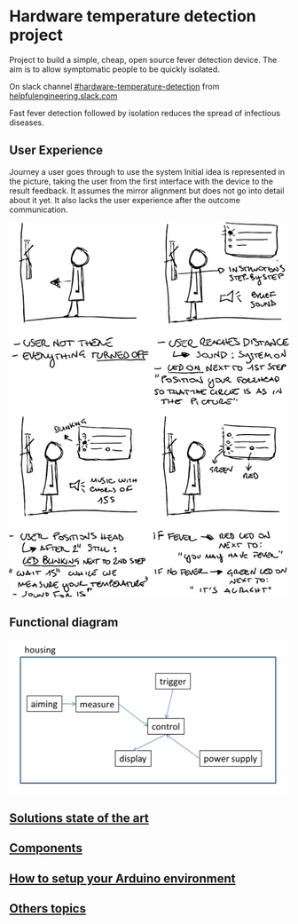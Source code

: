 # Hardware temperature detection project

Project to build a simple, cheap, open source fever detection device. The aim is to allow symptomatic people to be quickly isolated.

On slack channel [#hardware-temperature-detection](https://app.slack.com/client/TUTSYURT3/CVCEV2V0V/thread/CV96HC6DN-1584885987.479600) from [helpfulengineering.slack.com](https://helpfulengineering.slack.com/)

Fast fever detection followed by isolation reduces the spread of infectious diseases.

## User Experience

Journey a user goes through to use the system
Initial idea is represented in the picture, taking the user from the first interface with the device to the result feedback. 
It assumes the mirror alignment but does not go into detail about it yet. 
It also lacks the user experience after the outcome communication. 

![UX](documentation/images/Uxv2.jpeg)

## Functional diagram

![diagram](documentation/images/Functional_diagramm_of_the_temperature_detection.png)

## [Solutions state of the art](documentation/state-of-the-art.md)

## [Components](documentation/components.md)

## [How to setup your Arduino environment](documentation/setup.md)

## [Others topics](documentation/others.md)




